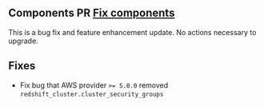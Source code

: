 ## Components PR [Fix components](https://github.com/cloudposse/terraform-aws-components/pull/855)

This is a bug fix and feature enhancement update.
No actions necessary to upgrade.

## Fixes
* Fix bug that AWS provider `>= 5.0.0` removed `redshift_cluster.cluster_security_groups`
